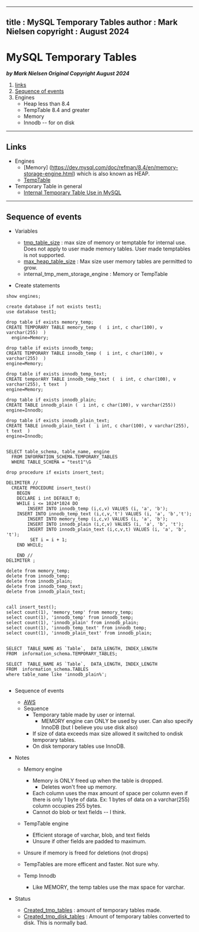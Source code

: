 
---
title : MySQL Temporary Tables
author : Mark Nielsen
copyright : August 2024
---


MySQL Temporary Tables
==============================

_**by Mark Nielsen
Original Copyright August 2024**_

1. [links](#links)
2. [Sequence of events](#seq)
3. Engines
    * Heap less than 8.4
    * TempTable 8.4 and greater
    * Memory
    * Innodb -- for on disk

* * *
<a name=links></a>Links
-----
* Engines
    * [Memory] (https://dev.mysql.com/doc/refman/8.4/en/memory-storage-engine.html) which is also known as HEAP. 
    * [TempTable](https://dev.mysql.com/doc/refman/8.4/en/internal-temporary-tables.html#internal-temporary-tables-engines)
* Temporary Table in general
    * [Internal Temporary Table Use in MySQL](https://dev.mysql.com/doc/refman/8.4/en/internal-temporary-tables.html)


* * *
<a name=seq></a>Sequence of events
-----
* Variables
    * [tmp_table_size](https://dev.mysql.com/doc/refman/8.4/en/server-system-variables.html#sysvar_tmp_table_size) : max size of memory or temptable for internal use. Does not apply to user made memory tables. User made temptables is not supported. 
    * [max_heap_table_size](https://dev.mysql.com/doc/refman/8.4/en/server-system-variables.html#sysvar_max_heap_table_size) : Max size user memory tables are permitted to grow. 
    *  internal_tmp_mem_storage_engine : Memory or TempTable

* Create statements

```
show engines;

create database if not exists test1;
use database test1;

drop table if exists memory_temp;
CREATE TEMPORARY TABLE memory_temp (  i int, c char(100), v varchar(255)  )
  engine=Memory;

drop table if exists innodb_temp;
CREATE TEMPORARY TABLE innodb_temp (  i int, c char(100), v varchar(255)  )
engine=Memory;

drop table if exists innodb_temp_text;
CREATE temporARY TABLE innodb_temp_text (  i int, c char(100), v varchar(255), t text  )
engine=Memory;

drop table if exists innodb_plain;
CREATE TABLE innodb_plain (  i int, c char(100), v varchar(255))
engine=Innodb;

drop table if exists innodb_plain_text;
CREATE TABLE innodb_plain_text (  i int, c char(100), v varchar(255), t text  )
engine=Innodb;


SELECT table_schema, table_name, engine
  FROM INFORMATION_SCHEMA.TEMPORARY_TABLES
  WHERE TABLE_SCHEMA = "test1"\G

drop procedure if exists insert_test;

DELIMITER //
  CREATE PROCEDURE insert_test()
    BEGIN
    DECLARE i int DEFAULT 0;
    WHILE i <= 1024*1024 DO
        INSERT INTO innodb_temp (i,c,v) VALUES (i, 'a', 'b');
	INSERT INTO innodb_temp_text (i,c,v,'t') VALUES (i, 'a', 'b','t');
        INSERT INTO memory_temp (i,c,v) VALUES (i, 'a', 'b');
        INSERT INTO innodb_plain (i,c,v) VALUES (i, 'a', 'b', 't');
        INSERT INTO innodb_plain_text (i,c,v,t) VALUES (i, 'a', 'b', 't');
         SET i = i + 1;
    END WHILE;

    END //
DELIMITER ;

delete from memory_temp;
delete from innodb_temp;
delete from innodb_plain;
delete from innodb_temp_text;
delete from innodb_plain_text;


call insert_test();
select count(1), 'memory_temp' from memory_temp;
select count(1), 'innodb_temp' from innodb_temp;
select count(1), 'innodb_plain' from innodb_plain;
select count(1), 'innodb_temp_text' from innodb_temp;
select count(1), 'innodb_plain_text' from innodb_plain;


SELECT  TABLE_NAME AS `Table`,  DATA_LENGTH, INDEX_LENGTH
FROM  information_schema.TEMPORARY_TABLES;

SELECT  TABLE_NAME AS `Table`,  DATA_LENGTH, INDEX_LENGTH
FROM  information_schema.TABLES
where table_name like 'innodb_plain%';


```

* Sequence of events
    * [AWS](https://aws.amazon.com/blogs/database/use-the-temptable-storage-engine-on-amazon-rds-for-mysql-and-amazon-aurora-mysql/)
    * Sequence
        * Temporary table made by user or internal.
             * MEMORY engine can ONLY be used by user. Can also specify InnoDB (but I believe you use disk also)
        * If size of data exceeds max size allowed it switched to ondisk temporary tables.
        * On disk temporary tables use InnoDB. 
* Notes
    * Memory engine
        * Memory is ONLY freed up when the table is dropped.
            * Deletes won't free up memory.
        * Each column uses the max amount of space per column even if there is only 1 byte of data. Ex: 1 bytes of data on a varchar(255) column occupies 255 bytes.
        * Cannot do blob or text fields -- I think. 

    * TempTable engine
        * Efficient storage of varchar, blob, and text fields
        * Unsure if other fields are padded to maximum.
	* Unsure if memory is freed for deletions (not drops)
	* TempTables are more efficent and faster. Not sure why. 
   * Temp Innodb
        * Like MEMORY, the temp tables use the max space for varchar.
    
* Status
    *  [Created_tmp_tables](https://dev.mysql.com/doc/refman/8.4/en/server-status-variables.html#statvar_Created_tmp_tables) : amount of temporary tables made.
    * [ Created_tmp_disk_tables](https://dev.mysql.com/doc/refman/8.4/en/server-status-variables.html#statvar_Created_tmp_disk_tables) : Amount of temporary tables converted to disk. This is normally bad. 